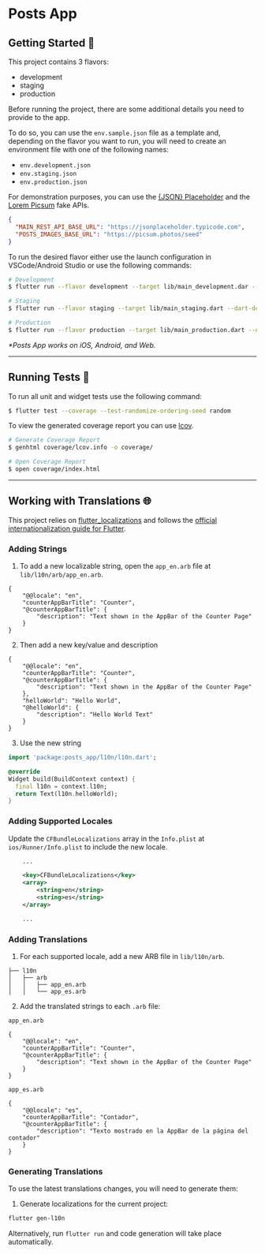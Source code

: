 # Posts App

## Getting Started 🚀

This project contains 3 flavors:

- development
- staging
- production

Before running the project, there are some additional details you need to provide to the app.

To do so, you can use the `env.sample.json` file as a template and, depending on the flavor you want to run, you will need to create an environment file with one of the following names:

- `env.development.json`
- `env.staging.json`
- `env.production.json`


For demonstration purposes, you can use the [{JSON} Placeholder][api_json_placeholder_link] and the [Lorem Picsum][api_lorem_picsum_link] fake APIs.
```json
{
  "MAIN_REST_API_BASE_URL": "https://jsonplaceholder.typicode.com",
  "POSTS_IMAGES_BASE_URL": "https://picsum.photos/seed"
}
```

To run the desired flavor either use the launch configuration in VSCode/Android Studio or use the following commands:

```sh
# Development
$ flutter run --flavor development --target lib/main_development.dar --dart-define-from-file=env.development.json

# Staging
$ flutter run --flavor staging --target lib/main_staging.dart --dart-define-from-file=env.staging.json

# Production
$ flutter run --flavor production --target lib/main_production.dart --dart-define-from-file=env.production.json
```

_\*Posts App works on iOS, Android, and Web._

---

## Running Tests 🧪

To run all unit and widget tests use the following command:

```sh
$ flutter test --coverage --test-randomize-ordering-seed random
```

To view the generated coverage report you can use [lcov](https://github.com/linux-test-project/lcov).

```sh
# Generate Coverage Report
$ genhtml coverage/lcov.info -o coverage/

# Open Coverage Report
$ open coverage/index.html
```

---

## Working with Translations 🌐

This project relies on [flutter_localizations][flutter_localizations_link] and follows the [official internationalization guide for Flutter][internationalization_link].

### Adding Strings

1. To add a new localizable string, open the `app_en.arb` file at `lib/l10n/arb/app_en.arb`.

```arb
{
    "@@locale": "en",
    "counterAppBarTitle": "Counter",
    "@counterAppBarTitle": {
        "description": "Text shown in the AppBar of the Counter Page"
    }
}
```

2. Then add a new key/value and description

```arb
{
    "@@locale": "en",
    "counterAppBarTitle": "Counter",
    "@counterAppBarTitle": {
        "description": "Text shown in the AppBar of the Counter Page"
    },
    "helloWorld": "Hello World",
    "@helloWorld": {
        "description": "Hello World Text"
    }
}
```

3. Use the new string

```dart
import 'package:posts_app/l10n/l10n.dart';

@override
Widget build(BuildContext context) {
  final l10n = context.l10n;
  return Text(l10n.helloWorld);
}
```

### Adding Supported Locales

Update the `CFBundleLocalizations` array in the `Info.plist` at `ios/Runner/Info.plist` to include the new locale.

```xml
    ...

    <key>CFBundleLocalizations</key>
	<array>
		<string>en</string>
		<string>es</string>
	</array>

    ...
```

### Adding Translations

1. For each supported locale, add a new ARB file in `lib/l10n/arb`.

```
├── l10n
│   ├── arb
│   │   ├── app_en.arb
│   │   └── app_es.arb
```

2. Add the translated strings to each `.arb` file:

`app_en.arb`

```arb
{
    "@@locale": "en",
    "counterAppBarTitle": "Counter",
    "@counterAppBarTitle": {
        "description": "Text shown in the AppBar of the Counter Page"
    }
}
```

`app_es.arb`

```arb
{
    "@@locale": "es",
    "counterAppBarTitle": "Contador",
    "@counterAppBarTitle": {
        "description": "Texto mostrado en la AppBar de la página del contador"
    }
}
```

### Generating Translations

To use the latest translations changes, you will need to generate them:

1. Generate localizations for the current project:

```sh
flutter gen-l10n
```

Alternatively, run `flutter run` and code generation will take place automatically.

[api_json_placeholder_link]: https://jsonplaceholder.typicode.com/
[api_lorem_picsum_link]: https://picsum.photos/
[flutter_localizations_link]: https://api.flutter.dev/flutter/flutter_localizations/flutter_localizations-library.html
[internationalization_link]: https://flutter.dev/docs/development/accessibility-and-localization/internationalization
